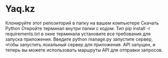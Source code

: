 # Yaq.kz
Клонируйте этот репозиторий в папку на вашем компьютере
Скачать Python
Откройте терминал внутри папки с кодом.
Тип pip install -r requirements.txt в окне терминала установите все требования для запуска приложения.
Введите python manage.py запустите сервер, чтобы запустить локальный сервер для приложения.
API запущен, и теперь вы можете использовать маршруты API для отправки запросов.